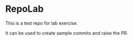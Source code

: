 # RepoLab

This is a test repo for lab exercise. 

It can be used to create sample commits and raise the PR.
